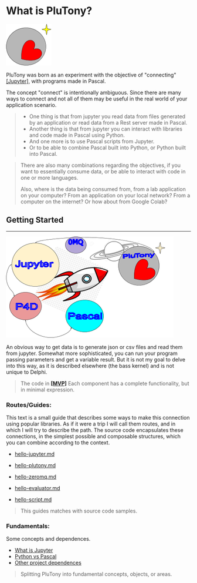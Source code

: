 # What is PluTony?

![](.gitbook/assets/logoply1.png)

PluTony was born as an experiment with the objective of "connecting" [\[Jupyter\]](https://jupyter.org), with programs made in Pascal.


The concept "connect" is intentionally ambiguous. Since there are many ways to connect and not all of them may be useful in the real world of your application scenario.

> * One thing is that from jupyter you read data from files generated by an application or read data from a Rest server made in Pascal.
> * Another thing is that from jupyter you can interact with libraries and code made in Pascal using Python.
> * And one more is to use Pascal scripts from Jupyter.
> * Or to be able to combine Pascal built into Python, or Python built into Pascal.

> There are also many combinations regarding the objectives, if you want to essentially consume data, or be able to interact with code in one or more languages.
>
> Also, where is the data being consumed from, from a lab application on your computer? From an application on your local network? From a computer on the internet? Or how about from Google Colab?

## Getting Started

****

![](.gitbook/assets/image5.png)

An obvious way to get data is to generate json or csv files and read them from jupyter. Somewhat more sophisticated, you can run your program passing parameters and get a variable result. But it is not my goal to delve into this way, as it is described elsewhere (the bass kernel) and is not unique to Delphi.

 
> 
> The code in [**\[MVP\]**](https://en.wikipedia.org/wiki/Minimum\_viable\_product) Each component has a complete functionality, but in minimal expression.
> 

### Routes/Guides:

This text is a small guide that describes some ways to make this connection using popular libraries. As if it were a trip I will call them routes, and in which I will try to describe the path. The source code encapsulates these connections, in the simplest possible and composable structures, which you can combine according to the context.


* [hello-jupyter.md](guides/hello-jupyter.md)

* [hello-plutony.md](guides/hello-plutony.md)

* [hello-zeromq.md](guides/hello-zeromq.md)

* [hello-evaluator.md](guides/hello-evaluator.md)

* [hello-script.md](guides/hello-script.md)


> 
> This guides matches with source code samples.
> 


### Fundamentals: 

Some concepts and  dependences. 


* [What is Jupyter](fundamentals/what-is-jupyter.md)
* [Python vs Pascal](fundamentals/python-vs-pascal.md)
* [Other project dependences](fundamentals/project-dependences.md)

> 
> Splitting PluTony into fundamental concepts, objects, or areas.
> 
> 